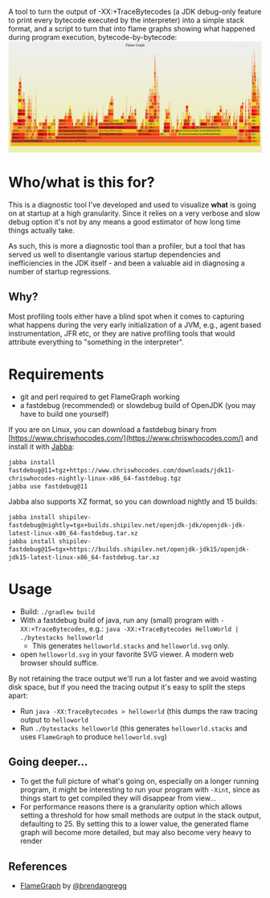 A tool to turn the output of -XX:+TraceBytecodes (a JDK debug-only feature to print every bytecode executed by the interpreter) into a simple stack format, and a script to turn that into flame graphs showing what happened during program execution, bytecode-by-bytecode: ![Flame graph generated from running a Hello World program on 9-ea+157](flames.png)

# Who/what is this for?

This is a diagnostic tool I've developed and used to visualize <b>what</b> is going on at startup at a high granularity. Since it relies on a very verbose and slow debug option it's not by any means a good estimator of how long time things actually take.

As such, this is more a diagnostic tool than a profiler, but a tool that has served us well to disentangle various startup 
dependencies and inefficiencies in the JDK itself - and been a valuable aid in diagnosing a number of startup regressions.

## Why?
Most profiling tools either have a blind spot when it comes to capturing what happens during the very
early initialization of a JVM, e.g., agent based instrumentation, JFR etc, or they are native profiling
tools that would attribute everything to "something in the interpreter".

# Requirements
* git and perl required to get FlameGraph working</li>
* a fastdebug (recommended) or slowdebug build of OpenJDK (you may have to build one yourself)

If you are on Linux, you can download a fastdebug binary from [https://www.chriswhocodes.com/](https://www.chriswhocodes.com/) and install it with [Jabba](https://github.com/shyiko/jabba):

```
jabba install fastdebug@11=tgz+https://www.chriswhocodes.com/downloads/jdk11-chriswhocodes-nightly-linux-x86_64-fastdebug.tgz
jabba use fastdebug@11
```

Jabba also supports XZ format, so you can download nightly and 15 builds:

```
jabba install shipilev-fastdebug@nightly=tgx+builds.shipilev.net/openjdk-jdk/openjdk-jdk-latest-linux-x86_64-fastdebug.tar.xz
jabba install shipilev-fastdebug@15=tgx+https://builds.shipilev.net/openjdk-jdk15/openjdk-jdk15-latest-linux-x86_64-fastdebug.tar.xz
```

# Usage

* Build: `./gradlew build`
* With a fastdebug build of java, run any (small) program with `-XX:+TraceBytecodes`, e.g.: `java -XX:+TraceBytecodes HelloWorld | ./bytestacks helloworld`
  * This generates `helloworld.stacks` and `helloworld.svg` only. 
* open `helloworld.svg` in your favorite SVG viewer. A modern web browser should suffice.

By not retaining the trace output we'll run a lot faster and we avoid wasting disk space, but if you need the tracing output it's easy to split the steps apart:

* Run `java -XX:TraceBytecodes > helloworld` (this dumps the raw tracing output to `helloworld`
* Run `./bytestacks helloworld` (this generates `helloworld.stacks` and uses `FlameGraph` to produce `helloworld.svg`)

## Going deeper...

* To get the full picture of what's going on, especially on a longer running program, it might be interesting to run your program with <code>-Xint</code>, since
as things start to get compiled they will disappear from view...
* For performance reasons there is a granularity option which allows setting a threshold for how small methods are output in the stack output, defaulting to 25. By setting this to a lower value, the generated flame graph will become more detailed, but may also become very heavy to render

## References

* [FlameGraph](https://github.com/brendangregg/FlameGraph) by [@brendangregg](https://twitter.com/brendangregg)
